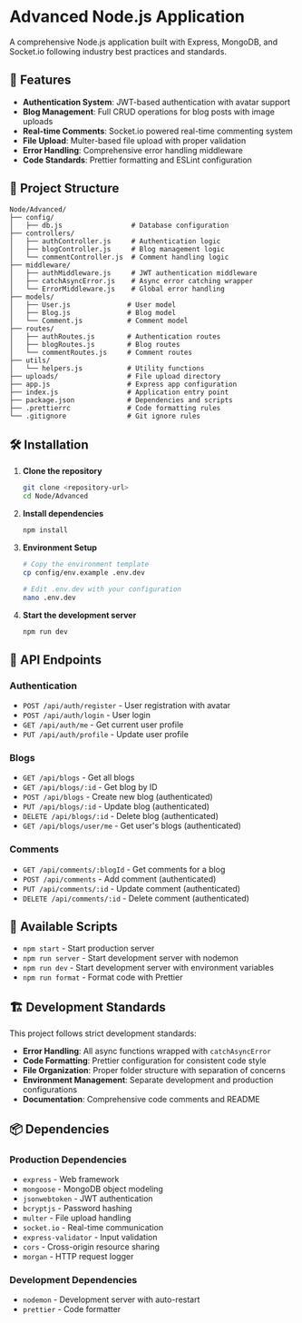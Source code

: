 # Advanced Node.js Application

A comprehensive Node.js application built with Express, MongoDB, and Socket.io following industry best practices and standards.

## 🚀 Features

- **Authentication System**: JWT-based authentication with avatar support
- **Blog Management**: Full CRUD operations for blog posts with image uploads
- **Real-time Comments**: Socket.io powered real-time commenting system
- **File Upload**: Multer-based file upload with proper validation
- **Error Handling**: Comprehensive error handling middleware
- **Code Standards**: Prettier formatting and ESLint configuration

## 📁 Project Structure

```
Node/Advanced/
├── config/
│   ├── db.js                 # Database configuration
├── controllers/
│   ├── authController.js     # Authentication logic
│   ├── blogController.js     # Blog management logic
│   └── commentController.js  # Comment handling logic
├── middleware/
│   ├── authMiddleware.js     # JWT authentication middleware
│   ├── catchAsyncError.js    # Async error catching wrapper
│   └── ErrorMiddleware.js    # Global error handling
├── models/
│   ├── User.js              # User model
│   ├── Blog.js              # Blog model
│   └── Comment.js           # Comment model
├── routes/
│   ├── authRoutes.js        # Authentication routes
│   ├── blogRoutes.js        # Blog routes
│   └── commentRoutes.js     # Comment routes
├── utils/
│   └── helpers.js           # Utility functions
├── uploads/                 # File upload directory
├── app.js                   # Express app configuration
├── index.js                 # Application entry point
├── package.json             # Dependencies and scripts
├── .prettierrc              # Code formatting rules
└── .gitignore               # Git ignore rules
```

## 🛠️ Installation

1. **Clone the repository**
   ```bash
   git clone <repository-url>
   cd Node/Advanced
   ```

2. **Install dependencies**
   ```bash
   npm install
   ```

3. **Environment Setup**
   ```bash
   # Copy the environment template
   cp config/env.example .env.dev
   
   # Edit .env.dev with your configuration
   nano .env.dev
   ```

4. **Start the development server**
   ```bash
   npm run dev
   ```



## 🎯 API Endpoints

### Authentication
- `POST /api/auth/register` - User registration with avatar
- `POST /api/auth/login` - User login
- `GET /api/auth/me` - Get current user profile
- `PUT /api/auth/profile` - Update user profile

### Blogs
- `GET /api/blogs` - Get all blogs
- `GET /api/blogs/:id` - Get blog by ID
- `POST /api/blogs` - Create new blog (authenticated)
- `PUT /api/blogs/:id` - Update blog (authenticated)
- `DELETE /api/blogs/:id` - Delete blog (authenticated)
- `GET /api/blogs/user/me` - Get user's blogs (authenticated)

### Comments
- `GET /api/comments/:blogId` - Get comments for a blog
- `POST /api/comments` - Add comment (authenticated)
- `PUT /api/comments/:id` - Update comment (authenticated)
- `DELETE /api/comments/:id` - Delete comment (authenticated)

## 🔧 Available Scripts

- `npm start` - Start production server
- `npm run server` - Start development server with nodemon
- `npm run dev` - Start development server with environment variables
- `npm run format` - Format code with Prettier

## 🏗️ Development Standards

This project follows strict development standards:

- **Error Handling**: All async functions wrapped with `catchAsyncError`
- **Code Formatting**: Prettier configuration for consistent code style
- **File Organization**: Proper folder structure with separation of concerns
- **Environment Management**: Separate development and production configurations
- **Documentation**: Comprehensive code comments and README

## 📦 Dependencies

### Production Dependencies
- `express` - Web framework
- `mongoose` - MongoDB object modeling
- `jsonwebtoken` - JWT authentication
- `bcryptjs` - Password hashing
- `multer` - File upload handling
- `socket.io` - Real-time communication
- `express-validator` - Input validation
- `cors` - Cross-origin resource sharing
- `morgan` - HTTP request logger

### Development Dependencies
- `nodemon` - Development server with auto-restart
- `prettier` - Code formatter
